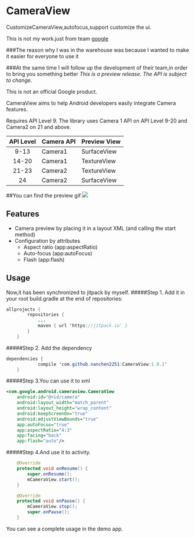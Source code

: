 # CameraView
CustomizeCameraView,autofocus,support customize the ui.

This is not my work.just from team [google](https://github.com/google/cameraview)

###The reason why I was in the warehouse was because I wanted to make it easier for everyone to use it

###At the same time I will follow up the development of their team,in order to bring you something better
*This is a preview release. The API is subject to change.*

This is not an official Google product.

CameraView aims to help Android developers easily integrate Camera features.

Requires API Level 9. The library uses Camera 1 API on API Level 9-20 and Camera2 on 21 and above.

| API Level | Camera API | Preview View |
|:---------:|------------|--------------|
| 9-13      | Camera1    | SurfaceView  |
| 14-20     | Camera1    | TextureView  |
| 21-23     | Camera2    | TextureView  |
| 24        | Camera2    | SurfaceView  |

##You can find the preview gif
![](https://github.com/nanchen2251/CameraView/blob/master/GIF.gif)
## Features

- Camera preview by placing it in a layout XML (and calling the start method)
- Configuration by attributes
  - Aspect ratio (app:aspectRatio)
  - Auto-focus (app:autoFocus)
  - Flash (app:flash)

## Usage
Now,it has been synchronized to jitpack by myself.
#####Step 1. Add it in your root build.gradle at the end of repositories:
```java
allprojects {
		repositories {
			...
			maven { url 'https://jitpack.io' }
		}
	}
```
#####Step 2. Add the dependency
```java
dependencies {
	        compile 'com.github.nanchen2251:CameraView:1.0.1'
	}
```
#####Step 3.You can use it to xml
```xml
<com.google.android.cameraview.CameraView
    android:id="@+id/camera"
    android:layout_width="match_parent"
    android:layout_height="wrap_content"
    android:keepScreenOn="true"
    android:adjustViewBounds="true"
    app:autoFocus="true"
    app:aspectRatio="4:3"
    app:facing="back"
    app:flash="auto"/>
```
#####Step 4.And use it to activity.
```java
    @Override
    protected void onResume() {
        super.onResume();
        mCameraView.start();
    }

    @Override
    protected void onPause() {
        mCameraView.stop();
        super.onPause();
    }
```

You can see a complete usage in the demo app.
